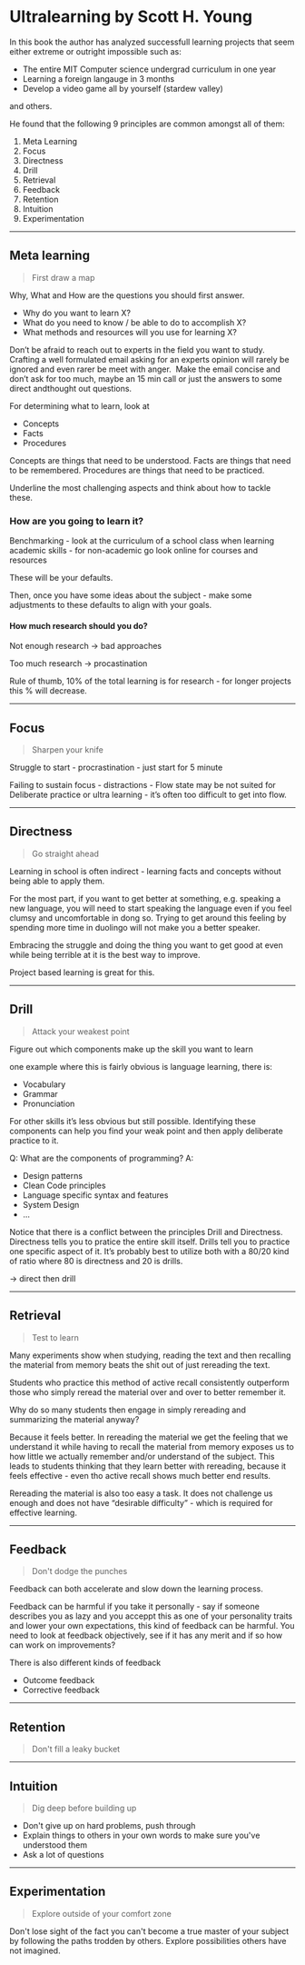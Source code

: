 # Ultralearning by Scott H. Young

In this book the author has analyzed successfull learning projects that seem either extreme or outright impossible such as:

* The entire MIT Computer science undergrad curriculum in one year
* Learning a foreign langauge in 3 months
* Develop a video game all by yourself (stardew valley)

and others.

He found that the following 9 principles are common amongst all of them:

1. Meta Learning
2. Focus
3. Directness
4. Drill
5. Retrieval
6. Feedback
7. Retention
8. Intuition
9. Experimentation

---

## Meta learning

> First draw a map

Why, What and How are the questions you should first answer.

* Why do you want to learn X?
* What do you need to know / be able to do to accomplish X?
* What methods and resources will you use for learning X?

Don’t be afraid to reach out to experts in the field you want to study. Crafting a well formulated email asking for an experts opinion will rarely be ignored and even rarer be meet with anger.  Make the email concise and don’t ask for too much, maybe an 15 min call or just the answers to some direct andthought out questions.

For determining what to learn, look at 
- Concepts
- Facts
- Procedures

Concepts are things that need to be understood.
Facts are things that need to be remembered.
Procedures are things that need to be practiced.

Underline the most challenging aspects and think about how to tackle these.

### How are you going to learn it?

Benchmarking - look at the curriculum of a school class when learning academic skills - for non-academic go look online for courses and resources

These will be your defaults.

Then, once you have some ideas about the subject - make some adjustments to these defaults to align with your goals.


#### How much research should you do?

Not enough research → bad approaches

Too much research → procastination

Rule of thumb, 10% of the total learning is for research - for longer projects this % will decrease.

---

## Focus

> Sharpen your knife

Struggle to start - procrastination - just start for 5 minute
  
Failing to sustain focus - distractions - Flow state may be not suited for Deliberate practice or ultra learning - it’s often too difficult to get into flow.

---

## Directness

> Go straight ahead

Learning in school is often indirect - learning facts and concepts without being able to apply them.

For the most part, if you want to get better at something, e.g. speaking a new language, you will need to start speaking the language even if you feel clumsy and uncomfortable in dong so. Trying to get around this feeling by spending more time in duolingo will not make you a better speaker. 

Embracing the struggle and doing the thing you want to get good at even while being terrible at it is the best way to improve.

Project based learning is great for this.

---

## Drill

> Attack your weakest point

Figure out which components make up the skill you want to learn

one example where this is fairly obvious is language learning, there is:

-   Vocabulary
-   Grammar
-   Pronunciation

For other skills it’s less obvious but still possible. Identifying these components can help you find your weak point and then apply deliberate practice to it.


Q: What are the components of programming?
A:
-   Design patterns
-   Clean Code principles
-   Language specific syntax and features
-   System Design
-   ...

  
Notice that there is a conflict between the principles Drill and Directness.
Directness tells you to pratice the entire skill itself. Drills tell you to practice one specific aspect of it.
It’s probably best to utilize both with a 80/20 kind of ratio where 80 is directness and 20 is drills.

→ direct then drill

---

## Retrieval

> Test to learn

Many experiments show when studying, reading the text and then recalling the material from memory beats the shit out of just rereading the text.

Students who practice this method of active recall consistently outperform those who simply reread the material over and over to better remember it.

Why do so many students then engage in simply rereading and summarizing the material anyway?

Because it feels better. In rereading the material we get the feeling that we understand it while having to recall the material from memory exposes us to how little we actually remember and/or understand of the subject. This leads to students thinking that they learn better with rereading, because it feels effective - even tho active recall shows much better end results.
  

Rereading the material is also too easy a task. It does not challenge us enough and does not have “desirable difficulty” - which is required for effective learning.

---

## Feedback

> Don't dodge the punches

Feedback can both accelerate and slow down the learning process.

Feedback can be harmful if you take it personally - say if someone describes you as lazy and you acceppt this as one of your personality traits and lower your own expectations, this kind of feedback can be harmful. 
You need to look at feedback objectively, see if it has any merit and if so how can work on improvements?

There is also different kinds of feedback
* Outcome feedback
* Corrective feedback

---

## Retention

> Don't fill a leaky bucket


---

## Intuition

> Dig deep before building up

* Don't give up on hard problems, push through
* Explain things to others in your own words to make sure you've understood them
* Ask a lot of questions

---

## Experimentation

> Explore outside of your comfort zone

Don't lose sight of the fact you can't become a true master of your subject by following the paths trodden by others. Explore possibilities others have not imagined.

